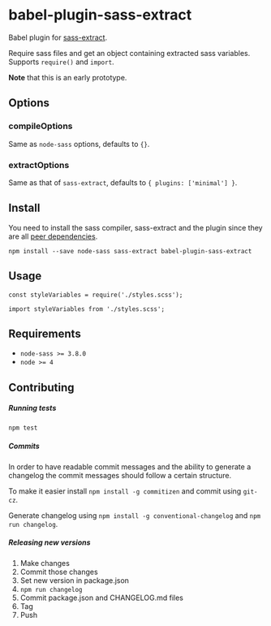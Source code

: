# babel-plugin-sass-extract

Babel plugin for [sass-extract](https://github.com/jgranstrom/sass-extract).

Require sass files and get an object containing extracted sass variables. Supports `require()` and `import`.

**Note** that this is an early prototype.

## Options

### compileOptions

Same as `node-sass` options, defaults to `{}`.

### extractOptions

Same as that of `sass-extract`, defaults to `{ plugins: ['minimal'] }`.

## Install

You need to install the sass compiler, sass-extract and the plugin since they are all [peer dependencies](https://nodejs.org/en/blog/npm/peer-dependencies/).

```
npm install --save node-sass sass-extract babel-plugin-sass-extract
```

## Usage

```
const styleVariables = require('./styles.scss');
```

```
import styleVariables from './styles.scss';
```

## Requirements
- `node-sass >= 3.8.0`
- `node >= 4`

## Contributing

##### Running tests

```bash
npm test
```

##### Commits

In order to have readable commit messages and the ability to generate a changelog the commit messages should follow a certain structure.

To make it easier install `npm install -g commitizen` and commit using `git-cz`.

Generate changelog using `npm install -g conventional-changelog` and `npm run changelog`.

##### Releasing new versions

1. Make changes
2. Commit those changes
4. Set new version in package.json
5. `npm run changelog`
6. Commit package.json and CHANGELOG.md files
7. Tag
8. Push